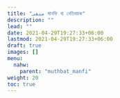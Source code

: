 ```yaml
---
title: "منفی মানফি বা নেতিবাচক"
description: ""
lead: ""
date: 2021-04-29T19:27:33+06:00
lastmod: 2021-04-29T19:27:33+06:00
draft: true
images: []
menu: 
  nahw:
    parent: "muthbat_manfi"
weight: 20
toc: true
---
```



